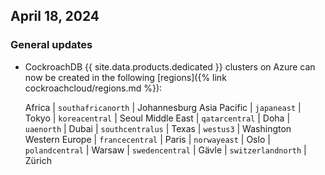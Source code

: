 ## April 18, 2024

<h3 id="2024-04-18-general-updates"> General updates </h3>

- CockroachDB {{ site.data.products.dedicated }} clusters on Azure can now be created in the following [regions]({% link cockroachcloud/regions.md %}):

    Africa          | `southafricanorth`   | Johannesburg
    Asia Pacific    | `japaneast`          | Tokyo
                    | `koreacentral`       | Seoul
    Middle East     | `qatarcentral`       | Doha
                    | `uaenorth`           | Dubai
                    | `southcentralus`     | Texas
                    | `westus3`            | Washington
    Western Europe  | `francecentral`      | Paris
                    | `norwayeast`         | Oslo
                    | `polandcentral`      | Warsaw
                    | `swedencentral`      | Gävle
                    | `switzerlandnorth`   | Zürich
